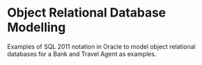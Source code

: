 # Object Relational Database Modelling

Examples of SQL 2011 notation in Oracle to model object relational databases for a Bank and Travel Agent as examples.
